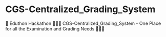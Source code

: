 # CGS-Centralized_Grading_System
🚀 Eduthon Hackathon 👨🏻‍🎓 CGS-Centralized_Grading_System - One Place for all the Examination and Grading Needs 👩🏻‍🎓

